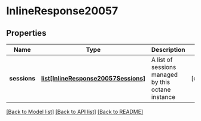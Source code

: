 # InlineResponse20057

## Properties
Name | Type | Description | Notes
------------ | ------------- | ------------- | -------------
**sessions** | [**list[InlineResponse20057Sessions]**](InlineResponse20057Sessions.md) | A list of sessions managed by this octane instance | [optional] 

[[Back to Model list]](../README.md#documentation-for-models) [[Back to API list]](../README.md#documentation-for-api-endpoints) [[Back to README]](../README.md)

